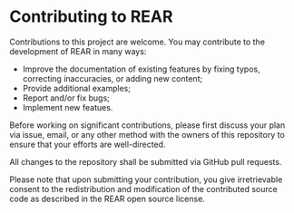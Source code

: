 
# Contributing to REAR

Contributions to this project are welcome. You may contribute to the development of REAR in many ways:
-	Improve the documentation of existing features by fixing typos, correcting inaccuracies, or adding new content;
-	Provide additional examples;
-	Report and/or fix bugs;
-	Implement new featues.

Before working on significant contributions, please first discuss your plan via issue, email, or any other method with the owners of this repository to ensure that your efforts are well-directed.

All changes to the repository shall be submitted via GitHub pull requests.

Please note that upon submitting your contribution, you give irretrievable consent to the redistribution and modification of the contributed source code as described in the REAR open source license.

